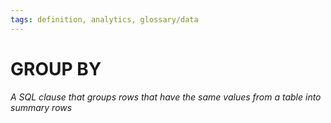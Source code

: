 ```yaml
---
tags: definition, analytics, glossary/data
---
```

#  GROUP BY
*A SQL clause that groups rows that have the same values from a table into summary rows*